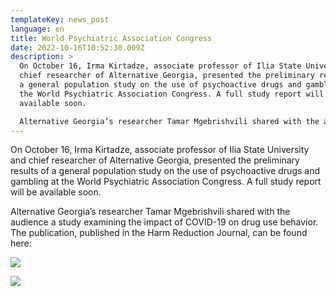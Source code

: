 ```yaml
---
templateKey: news_post
language: en
title: World Psychiatric Association Congress
date: 2022-10-16T10:52:30.009Z
description: >
  On October 16, Irma Kirtadze, associate professor of Ilia State University and
  chief researcher of Alternative Georgia, presented the preliminary results of
  a general population study on the use of psychoactive drugs and gambling at
  the World Psychiatric Association Congress. A full study report will be
  available soon. 

  Alternative Georgia’s researcher Tamar Mgebrishvili shared with the audience a study examining the impact of COVID-19 on drug use behavior. The publication, published in the Harm Reduction Journal, can be found here:
---
```

On October 16, Irma Kirtadze, associate professor of Ilia State University and chief researcher of Alternative Georgia, presented the preliminary results of a general population study on the use of psychoactive drugs and gambling at the World Psychiatric Association Congress. A full study report will be available soon.

Alternative Georgia’s researcher Tamar Mgebrishvili shared with the audience a study examining the impact of COVID-19 on drug use behavior. The publication, published in the Harm Reduction Journal, can be found here:

![](/media/uploads/kongresi-2.jpg)

![](/media/uploads/kongresi-1.jpg)

</div>